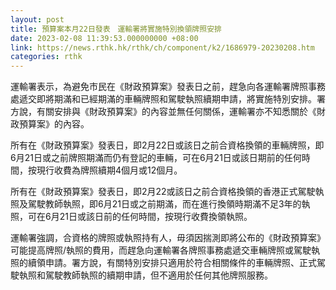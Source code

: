 ```yaml
---
layout: post
title: 預算案本月22日發表　運輸署將實施特別換領牌照安排
date: 2023-02-08 11:39:53.000000000 +08:00
link: https://news.rthk.hk/rthk/ch/component/k2/1686979-20230208.htm
categories: rthk
---
```


運輸署表示，為避免市民在《財政預算案》發表日之前，趕急向各運輸署牌照事務處遞交即將期滿和已經期滿的車輛牌照和駕駛執照續期申請，將實施特別安排。署方說，有關安排與《財政預算案》的內容並無任何關係，運輸署亦不知悉關於《財政預算案》的內容。

所有在《財政預算案》發表日，即2月22日或該日之前合資格換領的車輛牌照，即6月21日或之前牌照期滿而仍有登記的車輛，可在6月21日或該日期前的任何時間，按現行收費為牌照續期4個月或12個月。
 
所有在《財政預算案》發表日，即2月22或該日之前合資格換領的香港正式駕駛執照及駕駛教師執照，即6月21日或之前期滿，而在進行換領時期滿不足3年的執照，可在6月21日或該日前的任何時間，按現行收費換領執照。

運輸署強調，合資格的牌照或執照持有人，毋須因揣測即將公布的《財政預算案》可能提高牌照/執照的費用，而趕急向運輸署各牌照事務處遞交車輛牌照或駕駛執照的續領申請。署方說，有關特別安排只適用於符合相關條件的車輛牌照、正式駕駛執照和駕駛教師執照的續期申請，但不適用於任何其他牌照服務。
